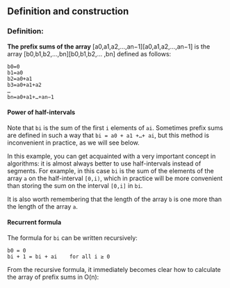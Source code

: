 ## Definition and construction

### Definition:

**The prefix sums of the array** [a0,a1,a2,…,an−1][a0,a1,a2,…,an−1] is the array [b0,b1,b2,…,bn][b0,b1,b2,… ,bn] defined as follows:
```
b0=0 
b1=a0
b2=a0+a1
b3=a0+a1+a2
…
bn=a0+a1+…+an−1
```

#### Power of half-intervals

Note that `bi` is the sum of the first `i` elements of `ai`. Sometimes prefix sums are defined in such a way that `bi = a0 + a1 +…+ ai`, but this method is inconvenient in practice, as we will see below.

In this example, you can get acquainted with a very important concept in algorithms: it is almost always better to use half-intervals instead of segments. For example, in this case `bi` is the sum of the elements of the array `a` on the half-interval `[0,i)`, which in practice will be more convenient than storing the sum on the interval `[0,i]` in `bi`.

It is also worth remembering that the length of the array `b` is one more than the length of the array `a`.


#### Recurrent formula

The formula for `bi` can be written recursively:

```
b0 = 0 
bi + 1 = bi + ai    for all i ≥ 0
```
From the recursive formula, it immediately becomes clear how to calculate the array of prefix sums in O(n):